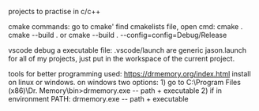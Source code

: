 projects to practise in c/c++

cmake commands:
go to cmake' find cmakelists file, open cmd:
cmake .
cmake --build . or cmake --build . --config=config=Debug/Release

vscode debug a executable file:
.vscode/launch are generic jason.launch for all of my projects, just put in the workspace of the current project.

tools for better programming used:
https://drmemory.org/index.html install on linux or windows.
on windows two options: 1) go to C:\Program Files (x86)\Dr. Memory\bin>drmemory.exe -- path + executable
                        2) if in environment PATH: drmemory.exe -- path + executable
